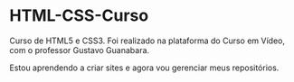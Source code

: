 # HTML-CSS-Curso
 Curso de HTML5 e CSS3. Foi realizado na plataforma do Curso em Vídeo, com o professor Gustavo Guanabara. 

 Estou aprendendo a criar sites e agora vou gerenciar meus repositórios.

